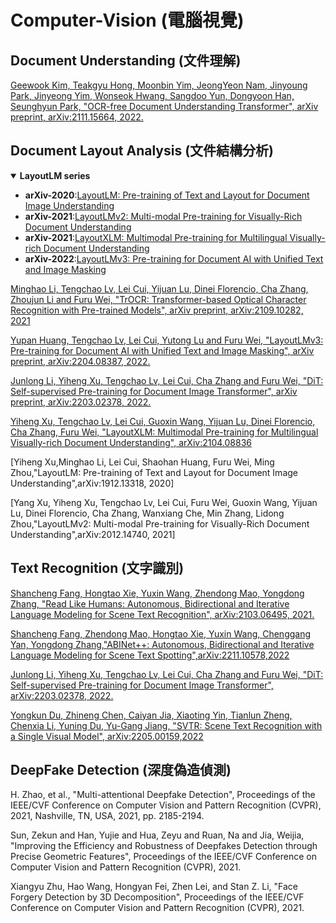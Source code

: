 # Computer-Vision (電腦視覺)

## Document Understanding (文件理解)

[Geewook Kim, Teakgyu Hong, Moonbin Yim, JeongYeon Nam, Jinyoung Park, Jinyeong Yim, Wonseok Hwang, Sangdoo Yun, Dongyoon Han, Seunghyun Park, "OCR-free Document Understanding Transformer", arXiv preprint, arXiv:2111.15664, 2022.](./donut.md)

## Document Layout Analysis (文件結構分析)
<details open>
<summary><strong>LayoutLM series</strong></summary>

- **arXiv-2020**:[LayoutLM: Pre-training of Text and Layout for Document Image Understanding](X)
- **arXiv-2021**:[LayoutLMv2: Multi-modal Pre-training for Visually-Rich Document Understanding](X)
- **arXiv-2021**:[LayoutXLM: Multimodal Pre-training for Multilingual Visually-rich Document Understanding](./LayoutXLM.md)
- **arXiv-2022**:[LayoutLMv3: Pre-training for Document AI with Unified Text and Image Masking](./LayoutLMv3.md)
</details>

[Minghao Li, Tengchao Lv, Lei Cui, Yijuan Lu, Dinei Florencio, Cha Zhang, Zhoujun Li and Furu Wei, "TrOCR: Transformer-based Optical Character Recognition with Pre-trained Models", arXiv preprint, arXiv:2109.10282, 2021](https://github.com/Deep-Learning-101/Computer-Vision-Paper/blob/main/TrOCR.md)

[Yupan Huang, Tengchao Lv, Lei Cui, Yutong Lu and Furu Wei, "LayoutLMv3: Pre-training for Document AI with Unified Text and Image Masking", arXiv preprint, arXiv:2204.08387, 2022.](https://github.com/Deep-Learning-101/Computer-Vision-Paper/blob/main/LayoutLMv3.md)

[Junlong Li, Yiheng Xu, Tengchao Lv, Lei Cui, Cha Zhang and Furu Wei, "DiT: Self-supervised Pre-training for Document Image Transformer", arXiv preprint, arXiv:2203.02378, 2022.](https://github.com/Deep-Learning-101/Computer-Vision-Paper/blob/main/DiT.md) 

[Yiheng Xu, Tengchao Lv, Lei Cui, Guoxin Wang, Yijuan Lu, Dinei Florencio, Cha Zhang, Furu Wei, "LayoutXLM: Multimodal Pre-training for Multilingual Visually-rich Document Understanding", arXiv:2104.08836](./LayoutXLM.md)

[Yiheng Xu,Minghao Li, Lei Cui, Shaohan Huang, Furu Wei, Ming Zhou,"LayoutLM: Pre-training of Text and Layout for Document Image Understanding",arXiv:1912.13318, 2020]

[Yang Xu, Yiheng Xu, Tengchao Lv, Lei Cui, Furu Wei, Guoxin Wang, Yijuan Lu, Dinei Florencio, Cha Zhang, Wanxiang Che, Min Zhang, Lidong Zhou,"LayoutLMv2: Multi-modal Pre-training for Visually-Rich Document Understanding",arXiv:2012.14740, 2021]
## Text Recognition (文字識別)
[Shancheng Fang, Hongtao Xie, Yuxin Wang, Zhendong Mao, Yongdong Zhang, "Read Like Humans: Autonomous, Bidirectional and Iterative Language Modeling for Scene Text Recognition", arXiv:2103.06495, 2021.](./ABINet.md)

[Shancheng Fang, Zhendong Mao, Hongtao Xie, Yuxin Wang, Chenggang Yan, Yongdong Zhang,"ABINet++: Autonomous, Bidirectional and Iterative Language Modeling for Scene Text Spotting",arXiv:2211.10578,2022](./ABINet%2B%2B.md)

[Junlong Li, Yiheng Xu, Tengchao Lv, Lei Cui, Cha Zhang and Furu Wei, "DiT: Self-supervised Pre-training for Document Image Transformer", arXiv:2203.02378, 2022.](./ABCNet_v2.md)

[Yongkun Du, Zhineng Chen, Caiyan Jia, Xiaoting Yin, Tianlun Zheng, Chenxia Li, Yuning Du, Yu-Gang Jiang, "SVTR: Scene Text Recognition with a Single Visual Model", arXiv:2205.00159,2022](./SVTR.md)


## DeepFake Detection (深度偽造偵測)
H. Zhao, et al., "Multi-attentional Deepfake Detection", Proceedings of the IEEE/CVF Conference on Computer Vision and Pattern Recognition (CVPR), 2021, Nashville, TN, USA, 2021, pp. 2185-2194.


Sun, Zekun and Han, Yujie and Hua, Zeyu and Ruan, Na and Jia, Weijia, "Improving the Efficiency and Robustness of Deepfakes Detection through Precise Geometric Features", Proceedings of the IEEE/CVF Conference on Computer Vision and Pattern Recognition (CVPR), 2021.

Xiangyu Zhu, Hao Wang, Hongyan Fei, Zhen Lei, and Stan Z. Li, "Face Forgery Detection by 3D Decomposition", Proceedings of the IEEE/CVF Conference on Computer Vision and Pattern Recognition (CVPR), 2021.
